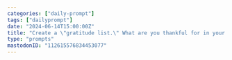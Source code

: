 ```yaml
---
categories: ["daily-prompt"]
tags: ["dailyprompt"]
date: "2024-06-14T15:00:00Z"
title: "Create a \"gratitude list.\" What are you thankful for in your life (skills, experiences, people)?"
type: "prompts"
mastodonID: "112615576834453077"
---
```

